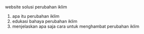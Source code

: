 website solusi perubahan iklim
1. apa itu perubahan iklim
2. edukasi bahaya perubahan iklim
3. menjelaskan apa saja cara untuk menghambat perubahan iklim

